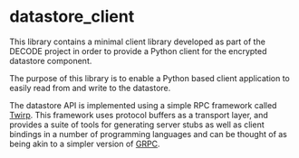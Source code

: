 # datastore_client

This library contains a minimal client library developed as part of the DECODE
project in order to provide a Python client for the encrypted datastore
component.

The purpose of this library is to enable a Python based client application to
easily read from and write to the datastore.

The datastore API is implemented using a simple RPC framework called
[Twirp](https://github.com/twitchtv/twirp). This framework uses protocol
buffers as a transport layer, and provides a suite of tools for generating
server stubs as well as client bindings in a number of programming languages
and can be thought of as being akin to a simpler version of
[GRPC](https://grpc.io).

